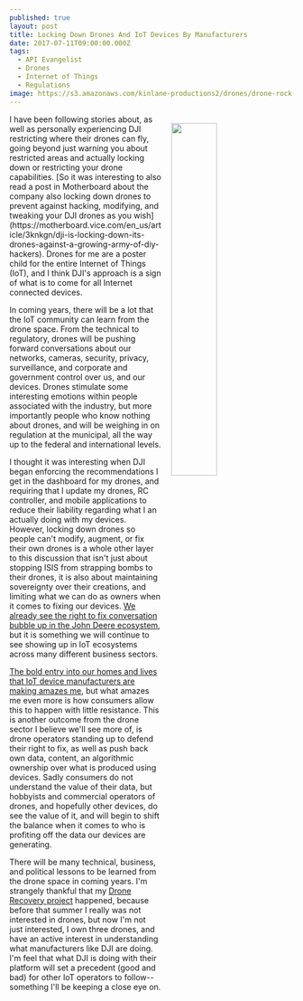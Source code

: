 ```yaml
---
published: true
layout: post
title: Locking Down Drones And IoT Devices By Manufacturers
date: 2017-07-11T09:00:00.000Z
tags:
  - API Evangelist
  - Drones
  - Internet of Things
  - Regulations
image: https://s3.amazonaws.com/kinlane-productions2/drones/drone-rock-outdoors.png
---
```

<p><img src="https://s3.amazonaws.com/kinlane-productions2/drones/drone-rock-outdoors.png" align="right" width="40%" style="padding: 15px;" /></p>I have been following stories about, as well as personally experiencing DJI restricting where their drones can fly, going beyond just warning you about restricted areas and actually locking down or restricting your drone capabilities. [So it was interesting to also read a post in Motherboard about the company also locking down drones to prevent against hacking, modifying, and tweaking your DJI drones as you wish](https://motherboard.vice.com/en_us/article/3knkgn/dji-is-locking-down-its-drones-against-a-growing-army-of-diy-hackers). Drones for me are a poster child for the entire Internet of Things (IoT), and I think DJI's approach is a sign of what is to come for all Internet connected devices.

In coming years, there will be a lot that the IoT community can learn from the drone space. From the technical to regulatory, drones will be pushing forward conversations about our networks, cameras, security, privacy, surveillance, and corporate and government control over us, and our devices. Drones stimulate some interesting emotions within people associated with the industry, but more importantly people who know nothing about drones, and will be weighing in on regulation at the municipal, all the way up to the federal and international levels.

I thought it was interesting when DJI began enforcing the recommendations I get in the dashboard for my drones, and requiring that I update my drones, RC controller, and mobile applications to reduce their liability regarding what I an actually doing with my devices. However, locking down drones so people can't modify, augment, or fix their own drones is a whole other layer to this discussion that isn't just about stopping ISIS from strapping bombs to their drones, it is also about maintaining sovereignty over their creations, and limiting what we can do as owners when it comes to fixing our devices. [We already see the right to fix conversation bubble up in the John Deere ecosystem](https://www.theguardian.com/environment/2017/mar/06/nebraska-farmers-right-to-repair-john-deere-apple), but it is something we will continue to see showing up in IoT ecosystems across many different business sectors.

[The bold entry into our homes and lives that IoT device manufacturers are making amazes me](http://kinlane.com/2017/01/26/the-digital-things-that-happen-in-the-privacy-of-our-homes/), but what amazes me even more is how consumers allow this to happen with little resistance. This is another outcome from the drone sector I believe we'll see more of, is drone operators standing up to defend their right to fix, as well as push back own data, content, an algorithmic ownership over what is produced using devices. Sadly consumers do not understand the value of their data, but hobbyists and commercial operators of drones, and hopefully other devices, do see the value of it, and will begin to shift the balance when it comes to who is profiting off the data our devices are generating.

There will be many technical, business, and political lessons to be learned from the drone space in coming years. I'm strangely thankful that my [Drone Recovery project](http://dronerecovery.org) happened, because before that summer I really was not interested in drones, but now I'm not just interested, I own three drones, and have an active interest in understanding what manufacturers like DJI are doing. I'm feel that what DJI is doing with their platform will set a precedent (good and bad) for other IoT operators to follow--something I'll be keeping a close eye on.
